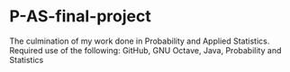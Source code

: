 # P-AS-final-project
The culmination of my work done in Probability and Applied Statistics. Required use of the following: GitHub, GNU Octave, Java, Probability and Statistics
